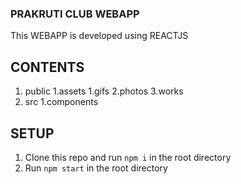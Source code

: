 ### PRAKRUTI CLUB WEBAPP
This WEBAPP is developed using REACTJS

## CONTENTS
1. public
    1.assets
        1.gifs
        2.photos
        3.works
2. src
    1.components

## SETUP
1. Clone this repo and run ```npm i``` in the root directory
2. Run ```npm start``` in the root directory

